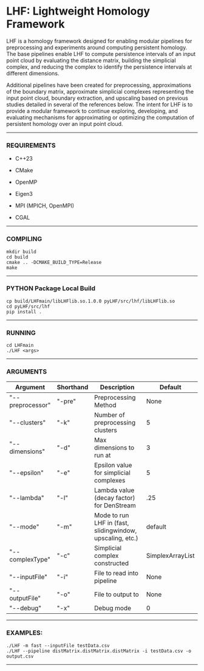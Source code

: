 # LHF: Lightweight Homology Framework

LHF is a homology framework designed for enabling modular pipelines for preprocessing and experiments around computing persistent homology. The base pipelines enable LHF to compute persistence intervals of an input point cloud by evaluating the distance matrix, building the simplicial complex, and reducing the complex to identify the persistence intervals at different dimensions. 

Additional pipelines have been created for preprocessing, approximations of the boundary matrix, approximate simplicial complexes representing the input point cloud, boundary extraction, and upscaling based on previous studies detailed in several of the references below. The intent for LHF is to provide a modular framework to continue exploring, developing, and evaluating mechanisms for approximating or optimizing the computation of persistent homology over an input point cloud.

---

### REQUIREMENTS 

- C++23
  
- CMake

- OpenMP

- Eigen3

- MPI (MPICH, OpenMPI)

- CGAL

---
			  
### COMPILING 

```console
mkdir build
cd build
cmake .. -DCMAKE_BUILD_TYPE=Release
make
```
---

### PYTHON Package Local Build

```console
cp build/LHFmain/libLHFlib.so.1.0.0 pyLHF/src/lhf/libLHFlib.so
cd pyLHF/src/lhf
pip install .
```
---

###  RUNNING 

```console
cd LHFmain
./LHF <args>
```
---

### ARGUMENTS

 | Argument  | Shorthand | Description | Default
 | ------------- | ------------- | ------------- | ------------- |
 |  "--preprocessor" | "-pre" | Preprocessing Method | None |
 |  "--clusters" | "-k" | Number of preprocessing clusters | 5 |
 |  "--dimensions" | "-d" | Max dimensions to run at | 3 |
 |  "--epsilon" | "-e" | Epsilon value for simplicial complexes| 5 |
 |  "--lambda" | "-l" | Lambda value (decay factor) for DenStream | .25 |
 |  "--mode" | "-m" | Mode to run LHF in (fast, slidingwindow, upscaling, etc.) | default |
 |  "--complexType" | "-c" | Simplicial complex constructed| SimplexArrayList |
 |  "--inputFile" | "-i" | File to read into pipeline | None |
 |  "--outputFile" | "-o" | File to output to | None |
 |  "--debug" | "-x" | Debug mode|0|

---
 
### EXAMPLES:
```console
./LHF -m fast --inputFile testData.csv
./LHF --pipeline distMatrix.distMatrix.distMatrix -i testData.csv -o output.csv
```
---
